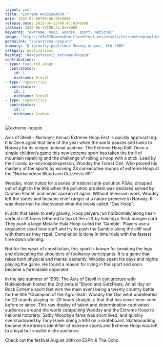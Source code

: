 ```yaml
---
layout: post
title: "Extreme Hoopin&#039;"
date: 2005-08-08T00:00:00+0000
release_date: 2015-06-15T08:45:03+0000
lastmod: 2015-06-15T08:45:03+0000
keywords: "extreme, hoop, woodsy, sport, national"
image: "https://d3e878vmunx8cm.cloudfront.net/assets/extremehoopinglarge.jpg"
permalink: "/p/extreme-hoopin/"
summary: "Originally published Monday August, 8th 2005"
category: publications
hashtag: "#axisofstevil_extreme-hoopin"
contributions:
- type: featured_image
  contributor:
    id: 1
    nickname: Stevil
- type: copywriting
  contributor:
    id: 1
    nickname: Stevil
- type: copywriting
  contributor:
    id: 2
    nickname: Graham
---
```


![extreme-hoppin](https://d3e878vmunx8cm.cloudfront.net/assets/extremehoopinglarge.jpg)

Axis of Stevil - Norway‘s Annual Extreme Hoop Fest is quickly approaching. It is Once again that time of the year when the world pauses and looks to Norway for its unique national pastime. The Extreme Hoop Roll! Once a simple children’s game this new extreme sport has taken the thrill of mountain repelling and the challenge of rolling a hoop with a stick. Lead by their Iconic ex-envirospoksperson, Woodsy the Forest Owl. Who proved his mastery of the sports by winning 23 consecutive rounds of extreme Hoop at the "Nukkalodean Blood and GutzFests 99"' 

Woodsy, most noted for a series of national anti-pollution PSAs, dropped out of sight in the 90s when the pollution problem was declared solved by Captain Planet, and never spoken of again. Without television work, Woodsy left the states and became chief ranger at a nature preserve in Norway. It was there that he discovered what the locals called "Das Hoop".

In acts that seem to defy gravity, Hoop players run horizontally along near-vertical cliff faces tethered to top of the cliff by holding a thick bungee cord. They push a large Metallic Hula Hoop called the 'Gamble'. Players use a regulation sized bow staff and try to push the Gamble along the cliff wall with them as they repel. Completion is done in time trials with the fastest time down winning.

Not for the weak of constitution, this sport is known for breaking the legs and dislocating the shoulders of foolhardy participants. It is a game that takes both physical and mental dexterity. Woodsy spent his days and nights playing the game. He found a reason for living in the sport and soon became a formidable opponent.

In the late summer of 1999, The Axis of Stevil in conjuncture with Nukkalodean hosted the 2nd annual "Blood and GutzFests; An all day alt Rock Extreme sport fest with the main event being a twenty country battle for the title "Champion of the Agro-Slab'. Woodsy the Owl went undefeated for 23 rounds playing for 20 hours straight, a feat that has never been seen before or since. This raw display of talent and determination captivated audiences around the world catapulting Woodsy and the Extreme Hoop to national notoriety. Sadly Woodsy’s fame was short lived, and quickly overshadowed by Tony Hawk doing a 900 on a skateboard. Skateboarding became the intrinsic identifier of extreme sports and Extreme Hoop was left to a loyal but smaller niche audience.

Check out the festival August 28th on ESPN 8 The Ocho.

